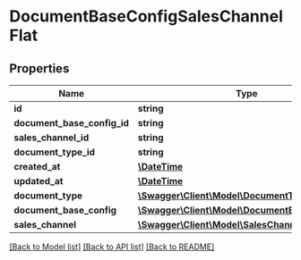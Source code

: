 # DocumentBaseConfigSalesChannelFlat

## Properties
Name | Type | Description | Notes
------------ | ------------- | ------------- | -------------
**id** | **string** |  | [optional] 
**document_base_config_id** | **string** |  | 
**sales_channel_id** | **string** |  | [optional] 
**document_type_id** | **string** |  | [optional] 
**created_at** | [**\DateTime**](\DateTime.md) |  | 
**updated_at** | [**\DateTime**](\DateTime.md) |  | [optional] 
**document_type** | [**\Swagger\Client\Model\DocumentTypeFlat**](DocumentTypeFlat.md) |  | [optional] 
**document_base_config** | [**\Swagger\Client\Model\DocumentBaseConfigFlat**](DocumentBaseConfigFlat.md) |  | [optional] 
**sales_channel** | [**\Swagger\Client\Model\SalesChannelFlat**](SalesChannelFlat.md) |  | [optional] 

[[Back to Model list]](../../README.md#documentation-for-models) [[Back to API list]](../../README.md#documentation-for-api-endpoints) [[Back to README]](../../README.md)

